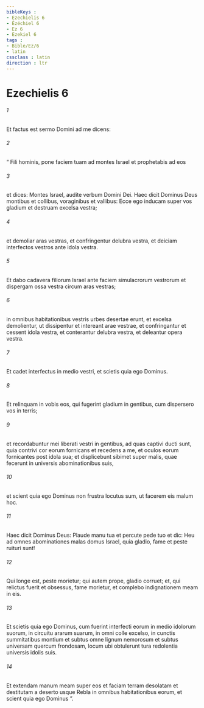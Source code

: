 ```yaml
---
bibleKeys : 
- Ezechielis 6
- Ézéchiel 6
- Ez 6
- Ezekiel 6
tags : 
- Bible/Ez/6
- latin
cssclass : latin
direction : ltr
---
```


# Ezechielis 6

###### 1
Et factus est sermo Domini ad me dicens: 
###### 2
“ Fili hominis, pone faciem tuam ad montes Israel et prophetabis ad eos 
###### 3
et dices: Montes Israel, audite verbum Domini Dei. Haec dicit Dominus Deus montibus et collibus, voraginibus et vallibus: Ecce ego inducam super vos gladium et destruam excelsa vestra; 
###### 4
et demoliar aras vestras, et confringentur delubra vestra, et deiciam interfectos vestros ante idola vestra. 
###### 5
Et dabo cadavera filiorum Israel ante faciem simulacrorum vestrorum et dispergam ossa vestra circum aras vestras; 
###### 6
in omnibus habitationibus vestris urbes desertae erunt, et excelsa demolientur, ut dissipentur et intereant arae vestrae, et confringantur et cessent idola vestra, et conterantur delubra vestra, et deleantur opera vestra. 
###### 7
Et cadet interfectus in medio vestri, et scietis quia ego Dominus.
###### 8
Et relinquam in vobis eos, qui fugerint gladium in gentibus, cum dispersero vos in terris; 
###### 9
et recordabuntur mei liberati vestri in gentibus, ad quas captivi ducti sunt, quia contrivi cor eorum fornicans et recedens a me, et oculos eorum fornicantes post idola sua; et displicebunt sibimet super malis, quae fecerunt in universis abominationibus suis, 
###### 10
et scient quia ego Dominus non frustra locutus sum, ut facerem eis malum hoc.
###### 11
Haec dicit Dominus Deus: Plaude manu tua et percute pede tuo et dic: Heu ad omnes abominationes malas domus Israel, quia gladio, fame et peste ruituri sunt! 
###### 12
Qui longe est, peste morietur; qui autem prope, gladio corruet; et, qui relictus fuerit et obsessus, fame morietur, et complebo indignationem meam in eis. 
###### 13
Et scietis quia ego Dominus, cum fuerint interfecti eorum in medio idolorum suorum, in circuitu ararum suarum, in omni colle excelso, in cunctis summitatibus montium et subtus omne lignum nemorosum et subtus universam quercum frondosam, locum ubi obtulerunt tura redolentia universis idolis suis. 
###### 14
Et extendam manum meam super eos et faciam terram desolatam et destitutam a deserto usque Rebla in omnibus habitationibus eorum, et scient quia ego Dominus ”.

